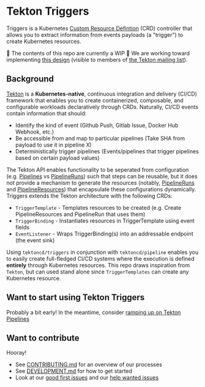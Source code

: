 # Tekton Triggers
Triggers is a Kubernetes [Custom Resource Defintion](https://kubernetes.io/docs/concepts/extend-kubernetes/api-extension/custom-resources/) (CRD) controller that allows you to extract information from events payloads (a "trigger") to create Kubernetes resources. 

🚨 The contents of this repo are currently a WIP 🚨 We are working toward implementing
[this design](https://docs.google.com/document/d/1fngeNn3kGD4P_FTZjAnfERcEajS7zQhSEUaN7BYIlTw/edit#heading=h.iyqzt1brkg3o)
(visible to members of [the Tekton mailing list](https://github.com/tektoncd/community/blob/master/contact.md#mailing-list)).

## Background
[Tekton](https://github.com/tektoncd/pipeline) is a **Kubernetes-native**, continuous integration and delivery (CI/CD) framework that enables you to create containerized, composable, and configurable workloads declaratively through CRDs. Naturally, CI/CD events contain information that should:
- Identify the kind of event (Github Push, Gitlab Issue, Docker Hub Webhook, etc.)
- Be accessible from and map to particular pipelines (Take SHA from payload to use it in pipeline X)
- Deterministically trigger pipelines (Events/pipelines that trigger pipelines based on certain payload values)

The Tekton API enables functionality to be seperated from configuration (e.g. [Pipelines](https://github.com/tektoncd/pipeline/blob/master/docs/pipelines.md) vs [PipelineRuns](https://github.com/tektoncd/pipeline/blob/master/docs/pipelineruns.md)) such that steps can be reusable, but it does not provide a mechanism to generate the resources (notably, [PipelineRuns](https://github.com/tektoncd/pipeline/blob/master/docs/pipelineruns.md) and [PipelineResources](https://github.com/tektoncd/pipeline/blob/master/docs/resources.md#pipelineresources)) that encapsulate these configurations dynamically. Triggers extends the Tekton architecture with the following CRDs:
- `TriggerTemplate` - Templates resources to be created (e.g. Create PipelineResources and PipelineRun that uses them)
- `TriggerBinding` - Instantiates resources in TriggerTemplate using event fields
- `EventListener` - Wraps TriggerBinding(s) into an addressable endpoint (the event sink)


Using `tektoncd/triggers` in conjunction with `tektoncd/pipeline` enables you to easily create full-fledged CI/CD systems where the execution is defined **entirely** through Kubernetes resources. This repo draws inspiration from `Tekton`, but can used stand alone since `TriggerTemplates` can create any Kubernetes resource.

## Want to start using Tekton Triggers

Probably a bit early! In the meantime, consider
[ramping up on Tekton Pipelines](https://github.com/tektoncd/pipeline/tree/master/docs)

## Want to contribute

Hooray!

- See [CONTRIBUTING.md](CONTRIBUTING.md) for an overview of our processes
- See [DEVELOPMENT.md](DEVELOPMENT.md) for how to get started
- Look at our
  [good first issues](https://github.com/tektoncd/triggers/issues?q=is%3Aissue+is%3Aopen+label%3A%22good+first+issue%22)
  and our
  [help wanted issues](https://github.com/tektoncd/triggers/issues?q=is%3Aissue+is%3Aopen+label%3A%22help+wanted%22)
